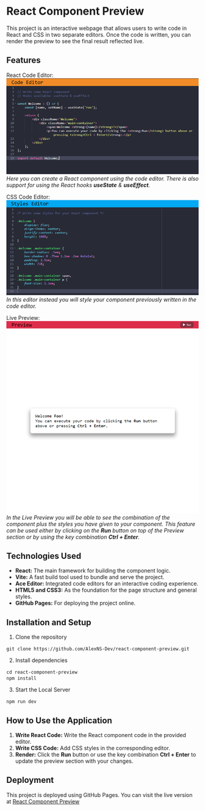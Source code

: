 # React Component Preview
This project is an interactive webpage that allows users to write code in React and CSS in two separate editors. Once the code is written, you can render the preview to see the final result reflected live.

## Features
React Code Editor:
![React Code Editor Screenshot](./public/screenshots/react_editor.png)\
*Here you can create a React component using the code editor. There is also support for using the React hooks **useState** & **useEffect**.*

CSS Code Editor:
![CSS Editor Screenshot](./public/screenshots/css_editor.png)\
*In this editor instead you will style your component previously written in the code editor.*

Live Preview:
![Live Preview Screenshot](./public/screenshots/live_preview.png)\
*In the Live Preview you will be able to see the combination of the component plus the styles you have given to your component. This feature can be used either by clicking on the **Run** button on top of the Preview section or by using the key combination **Ctrl + Enter**.*

## Technologies Used
* **React:** The main framework for building the component logic.
* **Vite:** A fast build tool used to bundle and serve the project.
* **Ace Editor:** Integrated code editors for an interactive coding experience.
* **HTML5 and CSS3:** As the foundation for the page structure and general styles.
* **GitHub Pages:** For deploying the project online.

## Installation and Setup
1. Clone the repository
```
git clone https://github.com/AlexNS-Dev/react-component-preview.git
```
2. Install dependencies
```
cd react-component-preview
npm install
```
3. Start the Local Server
```
npm run dev
```

## How to Use the Application
1. **Write React Code:** Write the React component code in the provided editor.
2. **Write CSS Code:** Add CSS styles in the corresponding editor.
3. **Render:** Click the **Run** button or use the key combination **Ctrl + Enter** to update the preview section with your changes.

## Deployment
This project is deployed using GitHub Pages. You can visit the live version at [React Component Preview](https://alexns-dev.github.io/react-component-preview/)
